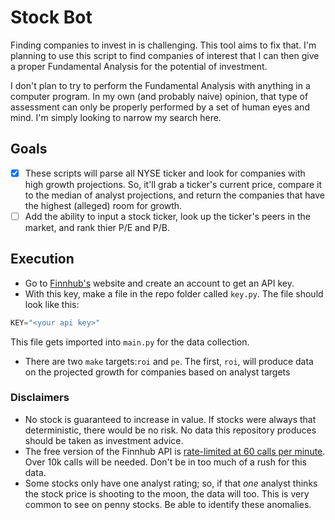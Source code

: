 
# Stock Bot
Finding companies to invest in is challenging. This tool aims to fix that. I'm planning to use this script to find companies of interest that I can then give a proper Fundamental Analysis for the potential of investment.

I don't plan to try to perform the Fundamental Analysis with anything in a computer program. In my own (and probably naive) opinion, that type of assessment can only be properly performed by a set of human eyes and mind. I'm simply looking to narrow my search here.

## Goals
- [X] These scripts will parse all NYSE ticker and look for companies with high growth projections. So, it'll grab a ticker's current price, compare it to the median of analyst projections, and return the companies that have the highest (alleged) room for growth. 
- [ ] Add the ability to input a stock ticker, look up the ticker's peers in the
  market, and rank thier P/E and P/B.

## Execution
* Go to [Finnhub's](https://finnhub.io/) website and create an account to get an API key.
* With this key, make a file in the repo folder called `key.py`. The file should look like this:
```python
KEY="<your api key>"
```
This file gets imported into `main.py` for the data collection.
* There are two `make` targets:`roi` and `pe`. The first, `roi`, will produce data on the projected growth for companies based on analyst targets

### Disclaimers
 * No stock is guaranteed to increase in value. If stocks were always that deterministic, there would be no risk. No data this repository produces should be taken as investment advice.
 * The free version of the Finnhub API is [rate-limited at 60 calls per minute](https://finnhub.io/pricing). Over 10k calls will be needed. Don't be
 in too much of a rush for this data.
 * Some stocks only have one analyst rating; so, if that _one_ analyst thinks the stock price is shooting to the moon, the data will too. This is very common 
 to see on penny stocks. Be able to identify these anomalies. 
